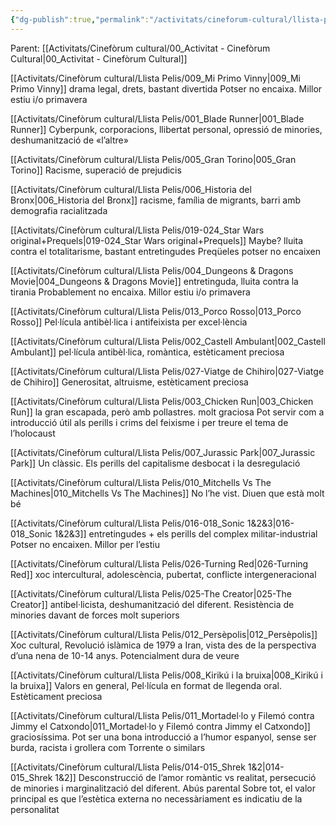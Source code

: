 ```yaml
---
{"dg-publish":true,"permalink":"/activitats/cineforum-cultural/llista-pelis/00-llista-pelis/"}
---
```


Parent: [[Activitats/Cinefòrum cultural/00_Activitat - Cinefòrum Cultural\|00_Activitat - Cinefòrum Cultural]]

[[Activitats/Cinefòrum cultural/Llista Pelis/009_Mi Primo Vinny\|009_Mi Primo Vinny]]
	drama legal, drets, bastant divertida
	Potser no encaixa. Millor estiu i/o primavera

[[Activitats/Cinefòrum cultural/Llista Pelis/001_Blade Runner\|001_Blade Runner]]
    Cyberpunk, corporacions, llibertat personal, opressió de minories, deshumanització de «l’altre»
    
[[Activitats/Cinefòrum cultural/Llista Pelis/005_Gran Torino\|005_Gran Torino]]
    Racisme, superació de prejudicis

[[Activitats/Cinefòrum cultural/Llista Pelis/006_Historia del Bronx\|006_Historia del Bronx]]
    racisme, família de migrants, barri amb demografia racialitzada

[[Activitats/Cinefòrum cultural/Llista Pelis/019-024_Star Wars original+Prequels\|019-024_Star Wars original+Prequels]] Maybe?
    lluita contra el totalitarisme, bastant entretingudes
    Preqüeles potser no encaixen

[[Activitats/Cinefòrum cultural/Llista Pelis/004_Dungeons & Dragons Movie\|004_Dungeons & Dragons Movie]]
    entretinguda, lluita contra la tirania
    Probablement no encaixa. Millor estiu i/o primavera

[[Activitats/Cinefòrum cultural/Llista Pelis/013_Porco Rosso\|013_Porco Rosso]]
    Pel·lícula antibèl·lica i antifeixista per excel·lència

[[Activitats/Cinefòrum cultural/Llista Pelis/002_Castell Ambulant\|002_Castell Ambulant]]
    pel·lícula antibèl·lica, romàntica, estèticament preciosa

[[Activitats/Cinefòrum cultural/Llista Pelis/027-Viatge de Chihiro\|027-Viatge de Chihiro]]
    Generositat, altruisme, estèticament preciosa

[[Activitats/Cinefòrum cultural/Llista Pelis/003_Chicken Run\|003_Chicken Run]]
    la gran escapada, però amb pollastres. molt graciosa
    Pot servir com a introducció útil als perills i crims del feixisme i per treure el tema de l’holocaust

[[Activitats/Cinefòrum cultural/Llista Pelis/007_Jurassic Park\|007_Jurassic Park]]
    Un clàssic. Els perills del capitalisme desbocat i la desregulació

[[Activitats/Cinefòrum cultural/Llista Pelis/010_Mitchells Vs The Machines\|010_Mitchells Vs The Machines]]
    No l’he vist. Diuen que està molt bé

[[Activitats/Cinefòrum cultural/Llista Pelis/016-018_Sonic 1&2&3\|016-018_Sonic 1&2&3]]
    entretingudes + els perills del complex militar-industrial
    Potser no encaixen. Millor per l’estiu

[[Activitats/Cinefòrum cultural/Llista Pelis/026-Turning Red\|026-Turning Red]]
    xoc intercultural, adolescència, pubertat, conflicte intergeneracional

[[Activitats/Cinefòrum cultural/Llista Pelis/025-The Creator\|025-The Creator]]
    antibel·licista, deshumanització del diferent. Resistència de minories davant de forces molt superiors

[[Activitats/Cinefòrum cultural/Llista Pelis/012_Persèpolis\|012_Persèpolis]]
    Xoc cultural, Revolució islàmica de 1979 a Iran, vista des de la perspectiva d’una nena de 10-14 anys.
    Potencialment dura de veure

[[Activitats/Cinefòrum cultural/Llista Pelis/008_Kirikú i la bruixa\|008_Kirikú i la bruixa]]
    Valors en general, Pel·lícula en format de llegenda oral. Estèticament preciosa

[[Activitats/Cinefòrum cultural/Llista Pelis/011_Mortadel·lo y Filemó contra Jimmy el Catxondo\|011_Mortadel·lo y Filemó contra Jimmy el Catxondo]]
    graciosíssima. Pot ser una bona introducció a l’humor espanyol, sense ser burda, racista i grollera com Torrente o similars

[[Activitats/Cinefòrum cultural/Llista Pelis/014-015_Shrek 1&2\|014-015_Shrek 1&2]]
    Desconstrucció de l’amor romàntic vs realitat, persecució de minories i marginalització del diferent. Abús parental
    Sobre tot, el valor principal es que l’estètica externa no necessàriament es indicatiu de la personalitat        